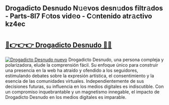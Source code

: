 ## Drogadicto Desnudo N𝚞𝚎vos desn𝚞dos filtr𝚊dos - Parts-8l7 F𝚘tos vid𝚎o - C𝚘ntenido atr𝚊ctivo kz4ec

# <h2><a href="http://mb6ho2g.tromn.icu/?c=Drogadicto+Desnudo">🔗👉👉👉 Drogadicto Desnudo 🔗🔗</a></h2>

[![Drogadicto Desnudo nuevo](https://i.imgur.com/pEAQMta.gif)](http://mb6ho2g.tromn.icu/?c=Drogadicto+Desnudo)
Drogadicto Desnudo, una persona compleja y polarizadora, elude la comprensión fácil. Su enfoque único para construir una presencia en la web ha atraído y ofendido a los seguidores, estimulando debates sobre la expresión artística, el consentimiento y la esencia de las comunidades virtuales. Independientemente de sus decisiones futuras, su influencia en los medios digitales es indiscutible. Con un compromiso inquebrantable y un magnetismo innegable, el impacto de Drogadicto Desnudo en los medios digitales es imparable.
